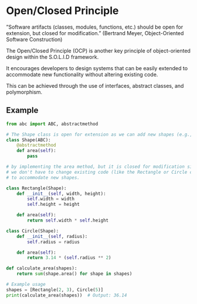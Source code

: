 # Open/Closed Principle

”Software artifacts (classes, modules, functions, etc.) should be open 
for extension, but closed for modification.” 
(Bertrand Meyer, Object-Oriented Software Construction)

The Open/Closed Principle (OCP) is another key principle of object-oriented design within the S.O.L.I.D framework.

It encourages developers to design systems that can be easily extended to accommodate new functionality without altering existing code.

This can be achieved through the use of interfaces, abstract classes, and polymorphism.

## Example

```python
from abc import ABC, abstractmethod

# The Shape class is open for extension as we can add new shapes (e.g., Triangle) 
class Shape(ABC):
    @abstractmethod
    def area(self):
        pass

# by implementing the area method, but it is closed for modification since 
# we don't have to change existing code (like the Rectangle or Circle classes) 
# to accommodate new shapes.

class Rectangle(Shape):
    def __init__(self, width, height):
        self.width = width
        self.height = height

    def area(self):
        return self.width * self.height

class Circle(Shape):
    def __init__(self, radius):
        self.radius = radius

    def area(self):
        return 3.14 * (self.radius ** 2)

def calculate_area(shapes):
    return sum(shape.area() for shape in shapes)

# Example usage
shapes = [Rectangle(2, 3), Circle(5)]
print(calculate_area(shapes))  # Output: 36.14

```